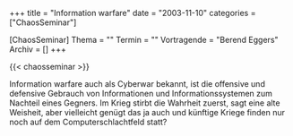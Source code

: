 +++
title = "Information warfare"
date = "2003-11-10"
categories = ["ChaosSeminar"]

[ChaosSeminar]
Thema = ""
Termin = ""
Vortragende = "Berend Eggers"
Archiv = []
+++

{{< chaosseminar >}}

Information warfare auch als Cyberwar bekannt, ist die offensive und defensive Gebrauch von Informationen und Informationssystemen zum Nachteil eines Gegners. Im Krieg stirbt die Wahrheit zuerst, sagt eine alte Weisheit, aber vielleicht genügt das ja auch und künftige Kriege finden nur noch auf dem Computerschlachtfeld statt?
